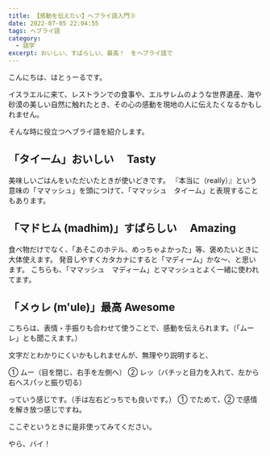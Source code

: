 ```yaml
---
title: 【感動を伝えたい】ヘブライ語入門③
date: 2022-07-05 22:04:55
tags: ヘブライ語
category:
  - 語学
excerpt: おいしい、すばらしい、最高！　をヘブライ語で
---
```


こんにちは、はとぅーるです。

イスラエルに来て、レストランでの食事や、エルサレムのような世界遺産、海や砂漠の美しい自然に触れたとき、その心の感動を現地の人に伝えたくなるかもしれません。

そんな時に役立つヘブライ語を紹介します。

## 「タイーム」おいしい　 Tasty

美味しいごはんをいただいたときが使いどきです。
『本当に（really）』という意味の「ママッシュ」を頭につけて、「ママッシュ　タイーム」と表現することもあります。

## 「マドヒム (madhim)」すばらしい　 Amazing

食べ物だけでなく、「あそこのホテル、めっちゃよかった」等、褒めたいときに大体使えます。
発音しやすくカタカナにすると「マディーム」かな～、と思います。
こちらも、「ママッシュ　マディーム」とママッシュとよく一緒に使われてます。

## 「メゥレ (m'ule)」最高 Awesome

こちらは、表情・手振りも合わせて使うことで、感動を伝えられます。（「ムーレ」とも聞こえます。）

文字だとわかりにくいかもしれませんが、無理やり説明すると、

① ムー（目を閉じ、右手を左側へ）
② レッ（バチッと目力を入れて、左から右へスパッと振り切る）

っていう感じです。（手は左右どっちでも良いです。）
① でためて、② で感情を解き放つ感じですね。

ここぞというときに是非使ってみてください。

やら、バイ！
